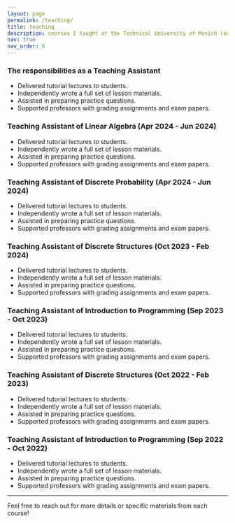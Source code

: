 ```yaml
---
layout: page
permalink: /teaching/
title: teaching
description: courses I taught at the Technical University of Munich (as TA)
nav: true
nav_order: 6
---
```


### The responsibilities as a Teaching Assistant

- Delivered tutorial lectures to students.
- Independently wrote a full set of lesson materials.
- Assisted in preparing practice questions.
- Supported professors with grading assignments and exam papers.

### Teaching Assistant of Linear Algebra (Apr 2024 - Jun 2024)

- Delivered tutorial lectures to students.
- Independently wrote a full set of lesson materials.
- Assisted in preparing practice questions.
- Supported professors with grading assignments and exam papers.

### Teaching Assistant of Discrete Probability (Apr 2024 - Jun 2024)
- Delivered tutorial lectures to students.
- Independently wrote a full set of lesson materials.
- Assisted in preparing practice questions.
- Supported professors with grading assignments and exam papers.

### Teaching Assistant of Discrete Structures (Oct 2023 - Feb 2024)
- Delivered tutorial lectures to students.
- Independently wrote a full set of lesson materials.
- Assisted in preparing practice questions.
- Supported professors with grading assignments and exam papers.

### Teaching Assistant of Introduction to Programming (Sep 2023 - Oct 2023)
- Delivered tutorial lectures to students.
- Independently wrote a full set of lesson materials.
- Assisted in preparing practice questions.
- Supported professors with grading assignments and exam papers.

### Teaching Assistant of Discrete Structures (Oct 2022 - Feb 2023)
- Delivered tutorial lectures to students.
- Independently wrote a full set of lesson materials.
- Assisted in preparing practice questions.
- Supported professors with grading assignments and exam papers.

### Teaching Assistant of Introduction to Programming (Sep 2022 - Oct 2022)
- Delivered tutorial lectures to students.
- Independently wrote a full set of lesson materials.
- Assisted in preparing practice questions.
- Supported professors with grading assignments and exam papers.

---

Feel free to reach out for more details or specific materials from each course!
